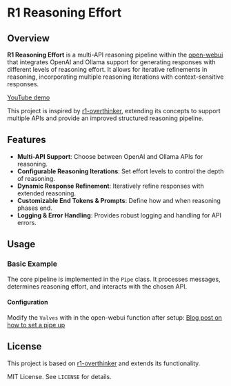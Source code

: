 # R1 Reasoning Effort

## Overview
**R1 Reasoning Effort** is a multi-API reasoning pipeline within the [open-webui](https://github.com/open-webui/open-webui) that integrates OpenAI and Ollama support for generating responses with different levels of reasoning effort. It allows for iterative refinements in reasoning, incorporating multiple reasoning iterations with context-sensitive responses.

[YouTube demo](https://youtube.com/shorts/9-w2yMoxQBM?feature=share)

This project is inspired by [r1-overthinker](https://github.com/qunash/r1-overthinker), extending its concepts to support multiple APIs and provide an improved structured reasoning pipeline.

## Features
- **Multi-API Support**: Choose between OpenAI and Ollama APIs for reasoning.
- **Configurable Reasoning Iterations**: Set effort levels to control the depth of reasoning.
- **Dynamic Response Refinement**: Iteratively refine responses with extended reasoning.
- **Customizable End Tokens & Prompts**: Define how and when reasoning phases end.
- **Logging & Error Handling**: Provides robust logging and handling for API errors.

## Usage
### Basic Example
The core pipeline is implemented in the `Pipe` class. It processes messages, determines reasoning effort, and interacts with the chosen API.

#### Configuration
Modify the `Valves` with in the open-webui function after setup:
[Blog post on how to set a pipe up](https://o1-at-home.hashnode.dev/run-o1-at-home-privately-think-respond-pipe-tutorial-with-open-webui-ollama)


## License
This project is based on [r1-overthinker](https://github.com/qunash/r1-overthinker) and extends its functionality.

MIT License. See `LICENSE` for details.

